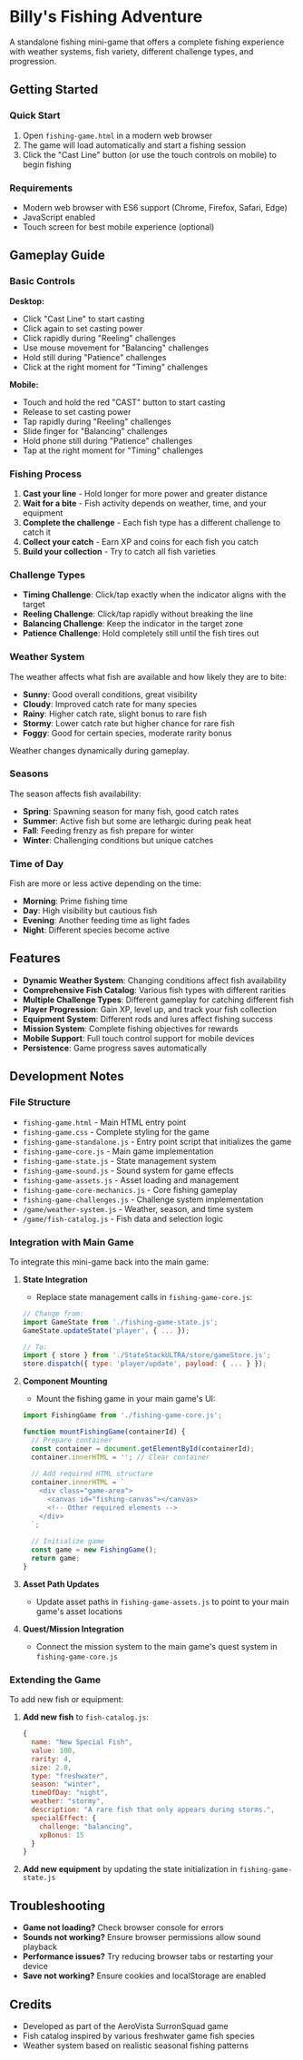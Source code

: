 # Billy's Fishing Adventure

A standalone fishing mini-game that offers a complete fishing experience with weather systems, fish variety, different challenge types, and progression.

## Getting Started

### Quick Start

1. Open `fishing-game.html` in a modern web browser
2. The game will load automatically and start a fishing session
3. Click the "Cast Line" button (or use the touch controls on mobile) to begin fishing

### Requirements

- Modern web browser with ES6 support (Chrome, Firefox, Safari, Edge)
- JavaScript enabled
- Touch screen for best mobile experience (optional)

## Gameplay Guide

### Basic Controls

**Desktop:**
- Click "Cast Line" to start casting
- Click again to set casting power
- Click rapidly during "Reeling" challenges
- Use mouse movement for "Balancing" challenges
- Hold still during "Patience" challenges
- Click at the right moment for "Timing" challenges

**Mobile:**
- Touch and hold the red "CAST" button to start casting
- Release to set casting power
- Tap rapidly during "Reeling" challenges
- Slide finger for "Balancing" challenges
- Hold phone still during "Patience" challenges
- Tap at the right moment for "Timing" challenges

### Fishing Process

1. **Cast your line** - Hold longer for more power and greater distance
2. **Wait for a bite** - Fish activity depends on weather, time, and your equipment
3. **Complete the challenge** - Each fish type has a different challenge to catch it
4. **Collect your catch** - Earn XP and coins for each fish you catch
5. **Build your collection** - Try to catch all fish varieties

### Challenge Types

- **Timing Challenge**: Click/tap exactly when the indicator aligns with the target
- **Reeling Challenge**: Click/tap rapidly without breaking the line
- **Balancing Challenge**: Keep the indicator in the target zone
- **Patience Challenge**: Hold completely still until the fish tires out

### Weather System

The weather affects what fish are available and how likely they are to bite:

- **Sunny**: Good overall conditions, great visibility
- **Cloudy**: Improved catch rate for many species
- **Rainy**: Higher catch rate, slight bonus to rare fish
- **Stormy**: Lower catch rate but higher chance for rare fish
- **Foggy**: Good for certain species, moderate rarity bonus

Weather changes dynamically during gameplay.

### Seasons

The season affects fish availability:

- **Spring**: Spawning season for many fish, good catch rates
- **Summer**: Active fish but some are lethargic during peak heat
- **Fall**: Feeding frenzy as fish prepare for winter
- **Winter**: Challenging conditions but unique catches

### Time of Day

Fish are more or less active depending on the time:

- **Morning**: Prime fishing time
- **Day**: High visibility but cautious fish
- **Evening**: Another feeding time as light fades
- **Night**: Different species become active

## Features

- **Dynamic Weather System**: Changing conditions affect fish availability
- **Comprehensive Fish Catalog**: Various fish types with different rarities
- **Multiple Challenge Types**: Different gameplay for catching different fish
- **Player Progression**: Gain XP, level up, and track your fish collection
- **Equipment System**: Different rods and lures affect fishing success
- **Mission System**: Complete fishing objectives for rewards
- **Mobile Support**: Full touch control support for mobile devices
- **Persistence**: Game progress saves automatically

## Development Notes

### File Structure

- `fishing-game.html` - Main HTML entry point
- `fishing-game.css` - Complete styling for the game
- `fishing-game-standalone.js` - Entry point script that initializes the game
- `fishing-game-core.js` - Main game implementation
- `fishing-game-state.js` - State management system
- `fishing-game-sound.js` - Sound system for game effects
- `fishing-game-assets.js` - Asset loading and management
- `fishing-game-core-mechanics.js` - Core fishing gameplay
- `fishing-game-challenges.js` - Challenge system implementation
- `/game/weather-system.js` - Weather, season, and time system
- `/game/fish-catalog.js` - Fish data and selection logic

### Integration with Main Game

To integrate this mini-game back into the main game:

1. **State Integration**
   - Replace state management calls in `fishing-game-core.js`:
   ```javascript
   // Change from:
   import GameState from './fishing-game-state.js';
   GameState.updateState('player', { ... });
   
   // To:
   import { store } from './StateStackULTRA/store/gameStore.js';
   store.dispatch({ type: 'player/update', payload: { ... } });
   ```

2. **Component Mounting**
   - Mount the fishing game in your main game's UI:
   ```javascript
   import FishingGame from './fishing-game-core.js';
   
   function mountFishingGame(containerId) {
     // Prepare container
     const container = document.getElementById(containerId);
     container.innerHTML = ''; // Clear container
     
     // Add required HTML structure
     container.innerHTML = `
       <div class="game-area">
         <canvas id="fishing-canvas"></canvas>
         <!-- Other required elements -->
       </div>
     `;
     
     // Initialize game
     const game = new FishingGame();
     return game;
   }
   ```

3. **Asset Path Updates**
   - Update asset paths in `fishing-game-assets.js` to point to your main game's asset locations

4. **Quest/Mission Integration**
   - Connect the mission system to the main game's quest system in `fishing-game-core.js`

### Extending the Game

To add new fish or equipment:

1. **Add new fish** to `fish-catalog.js`:
   ```javascript
   {
     name: "New Special Fish",
     value: 100,
     rarity: 4,
     size: 2.0,
     type: "freshwater",
     season: "winter",
     timeOfDay: "night",
     weather: "stormy",
     description: "A rare fish that only appears during storms.",
     specialEffect: { 
       challenge: "balancing",
       xpBonus: 15 
     }
   }
   ```

2. **Add new equipment** by updating the state initialization in `fishing-game-state.js`

## Troubleshooting

- **Game not loading?** Check browser console for errors
- **Sounds not working?** Ensure browser permissions allow sound playback
- **Performance issues?** Try reducing browser tabs or restarting your device
- **Save not working?** Ensure cookies and localStorage are enabled

## Credits

- Developed as part of the AeroVista SurronSquad game
- Fish catalog inspired by various freshwater game fish species
- Weather system based on realistic seasonal fishing patterns 